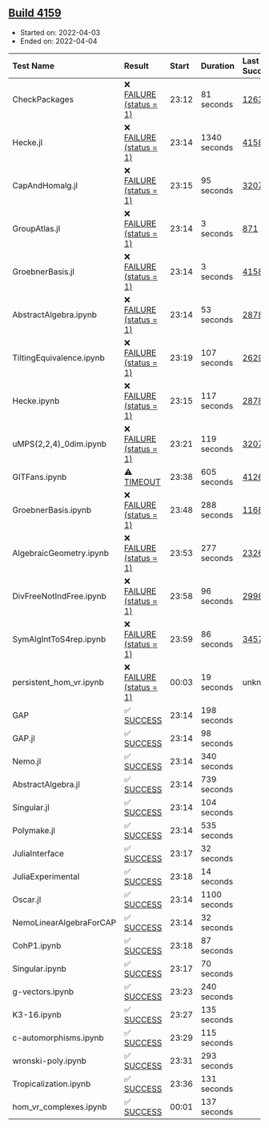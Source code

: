 ## [Build 4159](https://oscarci.mathematik.uni-kl.de/job/oscar-stable/4159/)

* Started on: 2022-04-03
* Ended on: 2022-04-04

| Test Name    | Result | Start | Duration | Last Success | First Failure |
|:-------------|:-------|:------|:---------|:-------------|:--------------|
| CheckPackages | ❌ [FAILURE (status = 1)](https://oscarci.mathematik.uni-kl.de/job/oscar-stable/4159/artifact/logs/build-4159/CheckPackages.log) | 23:12 | 81 seconds | [1263](https://oscarci.mathematik.uni-kl.de/job/oscar-stable/1263/) | [1264](https://oscarci.mathematik.uni-kl.de/job/oscar-stable/1264/) |
| Hecke.jl | ❌ [FAILURE (status = 1)](https://oscarci.mathematik.uni-kl.de/job/oscar-stable/4159/artifact/logs/build-4159/Hecke.jl.log) | 23:14 | 1340 seconds | [4158](https://oscarci.mathematik.uni-kl.de/job/oscar-stable/4158/) | [4159](https://oscarci.mathematik.uni-kl.de/job/oscar-stable/4159/) |
| CapAndHomalg.jl | ❌ [FAILURE (status = 1)](https://oscarci.mathematik.uni-kl.de/job/oscar-stable/4159/artifact/logs/build-4159/CapAndHomalg.jl.log) | 23:15 | 95 seconds | [3207](https://oscarci.mathematik.uni-kl.de/job/oscar-stable/3207/) | [3208](https://oscarci.mathematik.uni-kl.de/job/oscar-stable/3208/) |
| GroupAtlas.jl | ❌ [FAILURE (status = 1)](https://oscarci.mathematik.uni-kl.de/job/oscar-stable/4159/artifact/logs/build-4159/GroupAtlas.jl.log) | 23:14 | 3 seconds | [871](https://oscarci.mathematik.uni-kl.de/job/oscar-stable/871/) | [872](https://oscarci.mathematik.uni-kl.de/job/oscar-stable/872/) |
| GroebnerBasis.jl | ❌ [FAILURE (status = 1)](https://oscarci.mathematik.uni-kl.de/job/oscar-stable/4159/artifact/logs/build-4159/GroebnerBasis.jl.log) | 23:14 | 3 seconds | [4158](https://oscarci.mathematik.uni-kl.de/job/oscar-stable/4158/) | [4159](https://oscarci.mathematik.uni-kl.de/job/oscar-stable/4159/) |
| AbstractAlgebra.ipynb | ❌ [FAILURE (status = 1)](https://oscarci.mathematik.uni-kl.de/job/oscar-stable/4159/artifact/logs/build-4159/AbstractAlgebra.ipynb.log) | 23:14 | 53 seconds | [2878](https://oscarci.mathematik.uni-kl.de/job/oscar-stable/2878/) | [2879](https://oscarci.mathematik.uni-kl.de/job/oscar-stable/2879/) |
| TiltingEquivalence.ipynb | ❌ [FAILURE (status = 1)](https://oscarci.mathematik.uni-kl.de/job/oscar-stable/4159/artifact/logs/build-4159/TiltingEquivalence.ipynb.log) | 23:19 | 107 seconds | [2629](https://oscarci.mathematik.uni-kl.de/job/oscar-stable/2629/) | [2630](https://oscarci.mathematik.uni-kl.de/job/oscar-stable/2630/) |
| Hecke.ipynb | ❌ [FAILURE (status = 1)](https://oscarci.mathematik.uni-kl.de/job/oscar-stable/4159/artifact/logs/build-4159/Hecke.ipynb.log) | 23:15 | 117 seconds | [2878](https://oscarci.mathematik.uni-kl.de/job/oscar-stable/2878/) | [2879](https://oscarci.mathematik.uni-kl.de/job/oscar-stable/2879/) |
| uMPS(2,2,4)_0dim.ipynb | ❌ [FAILURE (status = 1)](https://oscarci.mathematik.uni-kl.de/job/oscar-stable/4159/artifact/logs/build-4159/uMPS-2-2-4-_0dim.ipynb.log) | 23:21 | 119 seconds | [3207](https://oscarci.mathematik.uni-kl.de/job/oscar-stable/3207/) | [3208](https://oscarci.mathematik.uni-kl.de/job/oscar-stable/3208/) |
| GITFans.ipynb | ⚠ [TIMEOUT](https://oscarci.mathematik.uni-kl.de/job/oscar-stable/4159/artifact/logs/build-4159/GITFans.ipynb.log) | 23:38 | 605 seconds | [4126](https://oscarci.mathematik.uni-kl.de/job/oscar-stable/4126/) | [4127](https://oscarci.mathematik.uni-kl.de/job/oscar-stable/4127/) |
| GroebnerBasis.ipynb | ❌ [FAILURE (status = 1)](https://oscarci.mathematik.uni-kl.de/job/oscar-stable/4159/artifact/logs/build-4159/GroebnerBasis.ipynb.log) | 23:48 | 288 seconds | [1168](https://oscarci.mathematik.uni-kl.de/job/oscar-stable/1168/) | [1169](https://oscarci.mathematik.uni-kl.de/job/oscar-stable/1169/) |
| AlgebraicGeometry.ipynb | ❌ [FAILURE (status = 1)](https://oscarci.mathematik.uni-kl.de/job/oscar-stable/4159/artifact/logs/build-4159/AlgebraicGeometry.ipynb.log) | 23:53 | 277 seconds | [2326](https://oscarci.mathematik.uni-kl.de/job/oscar-stable/2326/) | [2327](https://oscarci.mathematik.uni-kl.de/job/oscar-stable/2327/) |
| DivFreeNotIndFree.ipynb | ❌ [FAILURE (status = 1)](https://oscarci.mathematik.uni-kl.de/job/oscar-stable/4159/artifact/logs/build-4159/DivFreeNotIndFree.ipynb.log) | 23:58 | 96 seconds | [2998](https://oscarci.mathematik.uni-kl.de/job/oscar-stable/2998/) | [2999](https://oscarci.mathematik.uni-kl.de/job/oscar-stable/2999/) |
| SymAlgIntToS4rep.ipynb | ❌ [FAILURE (status = 1)](https://oscarci.mathematik.uni-kl.de/job/oscar-stable/4159/artifact/logs/build-4159/SymAlgIntToS4rep.ipynb.log) | 23:59 | 86 seconds | [3457](https://oscarci.mathematik.uni-kl.de/job/oscar-stable/3457/) | [3458](https://oscarci.mathematik.uni-kl.de/job/oscar-stable/3458/) |
| persistent_hom_vr.ipynb | ❌ [FAILURE (status = 1)](https://oscarci.mathematik.uni-kl.de/job/oscar-stable/4159/artifact/logs/build-4159/persistent_hom_vr.ipynb.log) | 00:03 | 19 seconds | unknown | unknown |
| GAP | ✅ [SUCCESS](https://oscarci.mathematik.uni-kl.de/job/oscar-stable/4159/artifact/logs/build-4159/GAP.log) | 23:14 | 198 seconds |  |  |
| GAP.jl | ✅ [SUCCESS](https://oscarci.mathematik.uni-kl.de/job/oscar-stable/4159/artifact/logs/build-4159/GAP.jl.log) | 23:14 | 98 seconds |  |  |
| Nemo.jl | ✅ [SUCCESS](https://oscarci.mathematik.uni-kl.de/job/oscar-stable/4159/artifact/logs/build-4159/Nemo.jl.log) | 23:14 | 340 seconds |  |  |
| AbstractAlgebra.jl | ✅ [SUCCESS](https://oscarci.mathematik.uni-kl.de/job/oscar-stable/4159/artifact/logs/build-4159/AbstractAlgebra.jl.log) | 23:14 | 739 seconds |  |  |
| Singular.jl | ✅ [SUCCESS](https://oscarci.mathematik.uni-kl.de/job/oscar-stable/4159/artifact/logs/build-4159/Singular.jl.log) | 23:14 | 104 seconds |  |  |
| Polymake.jl | ✅ [SUCCESS](https://oscarci.mathematik.uni-kl.de/job/oscar-stable/4159/artifact/logs/build-4159/Polymake.jl.log) | 23:14 | 535 seconds |  |  |
| JuliaInterface | ✅ [SUCCESS](https://oscarci.mathematik.uni-kl.de/job/oscar-stable/4159/artifact/logs/build-4159/JuliaInterface.log) | 23:17 | 32 seconds |  |  |
| JuliaExperimental | ✅ [SUCCESS](https://oscarci.mathematik.uni-kl.de/job/oscar-stable/4159/artifact/logs/build-4159/JuliaExperimental.log) | 23:18 | 14 seconds |  |  |
| Oscar.jl | ✅ [SUCCESS](https://oscarci.mathematik.uni-kl.de/job/oscar-stable/4159/artifact/logs/build-4159/Oscar.jl.log) | 23:14 | 1100 seconds |  |  |
| NemoLinearAlgebraForCAP | ✅ [SUCCESS](https://oscarci.mathematik.uni-kl.de/job/oscar-stable/4159/artifact/logs/build-4159/NemoLinearAlgebraForCAP.log) | 23:14 | 32 seconds |  |  |
| CohP1.ipynb | ✅ [SUCCESS](https://oscarci.mathematik.uni-kl.de/job/oscar-stable/4159/artifact/logs/build-4159/CohP1.ipynb.log) | 23:18 | 87 seconds |  |  |
| Singular.ipynb | ✅ [SUCCESS](https://oscarci.mathematik.uni-kl.de/job/oscar-stable/4159/artifact/logs/build-4159/Singular.ipynb.log) | 23:17 | 70 seconds |  |  |
| g-vectors.ipynb | ✅ [SUCCESS](https://oscarci.mathematik.uni-kl.de/job/oscar-stable/4159/artifact/logs/build-4159/g-vectors.ipynb.log) | 23:23 | 240 seconds |  |  |
| K3-16.ipynb | ✅ [SUCCESS](https://oscarci.mathematik.uni-kl.de/job/oscar-stable/4159/artifact/logs/build-4159/K3-16.ipynb.log) | 23:27 | 135 seconds |  |  |
| c-automorphisms.ipynb | ✅ [SUCCESS](https://oscarci.mathematik.uni-kl.de/job/oscar-stable/4159/artifact/logs/build-4159/c-automorphisms.ipynb.log) | 23:29 | 115 seconds |  |  |
| wronski-poly.ipynb | ✅ [SUCCESS](https://oscarci.mathematik.uni-kl.de/job/oscar-stable/4159/artifact/logs/build-4159/wronski-poly.ipynb.log) | 23:31 | 293 seconds |  |  |
| Tropicalization.ipynb | ✅ [SUCCESS](https://oscarci.mathematik.uni-kl.de/job/oscar-stable/4159/artifact/logs/build-4159/Tropicalization.ipynb.log) | 23:36 | 131 seconds |  |  |
| hom_vr_complexes.ipynb | ✅ [SUCCESS](https://oscarci.mathematik.uni-kl.de/job/oscar-stable/4159/artifact/logs/build-4159/hom_vr_complexes.ipynb.log) | 00:01 | 137 seconds |  |  |
